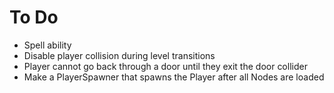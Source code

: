 # To Do

- Spell ability
- Disable player collision during level transitions
- Player cannot go back through a door until they exit the door collider
- Make a PlayerSpawner that spawns the Player after all Nodes are loaded
